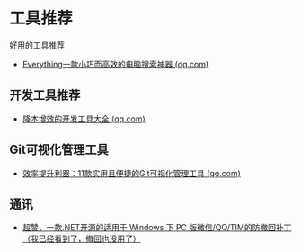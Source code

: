 # 工具推荐

好用的工具推荐

- [Everything一款小巧而高效的电脑搜索神器 (qq.com)](https://mp.weixin.qq.com/s?__biz=MzIxMTUzNzM5Ng==&mid=2247505136&idx=3&sn=4ed2f44788b440f8f42256f5e5c24fc8&chksm=962c845b9e211692473df75d9882588285dff212b20ef3fa03b8425d0dddf42d776ab9747d40&scene=126&sessionid=1726103177#rd)



## 开发工具推荐

- [降本增效的开发工具大全 (qq.com)](https://mp.weixin.qq.com/s?__biz=MzIxMTUzNzM5Ng==&mid=2247505177&idx=4&sn=1f65cebd5bad153ad905399fab82ec75&chksm=96f89c4b3a2afe41f1947e7aa19c750063d9f4c3804b92b8e26682a6a64ee85a009eccd9e0d2&scene=126&sessionid=1726274465#rd)



## Git可视化管理工具

- [效率提升利器：11款实用且便捷的Git可视化管理工具 (qq.com)](https://mp.weixin.qq.com/s/gZaRs_GL5OdrkrjIyyrcaA)



## 通讯

- [超赞，一款.NET开源的适用于 Windows 下 PC 版微信/QQ/TIM的防撤回补丁（我已经看到了，撤回也没用了）](https://mp.weixin.qq.com/s?__biz=MzIxMTUzNzM5Ng==&mid=2247505324&idx=2&sn=6b8e78bac4fea74f59f947967883d552&chksm=96053365069c2cc11f7e119b0fb25b92b175ffaf117adc91320fa53e2c0db0733f38173057e6&scene=126&sessionid=1726621538#rd)